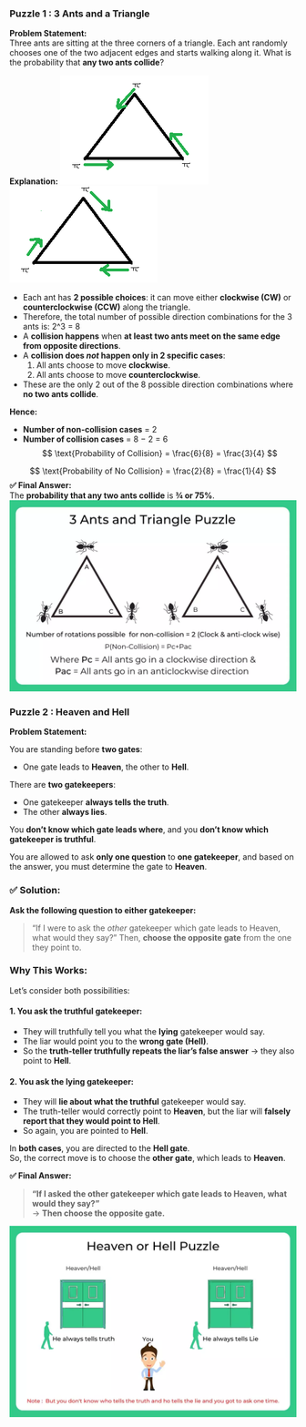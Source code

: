 ### Puzzle 1 : 3 Ants and a Triangle

**Problem Statement:**  
Three ants are sitting at the three corners of a triangle. Each ant randomly chooses one of the two adjacent edges and starts walking along it. What is the probability that **any two ants collide**?

**Explanation:**
![](../pics/Pasted%20image%2020250616125209.png)
![](../pics/Pasted%20image%2020250616125222.png)
- Each ant has **2 possible choices**: it can move either **clockwise (CW)** or **counterclockwise (CCW)** along the triangle.    
- Therefore, the total number of possible direction combinations for the 3 ants is:
    2^3 = 8
- A **collision happens** when **at least two ants meet on the same edge from opposite directions**.
- A **collision does _not_ happen only in 2 specific cases**:
    1. All ants choose to move **clockwise**.
    2. All ants choose to move **counterclockwise**.
- These are the only 2 out of the 8 possible direction combinations where **no two ants collide**.

**Hence:**
- **Number of non-collision cases** = 2
- **Number of collision cases** = 8 − 2 = 6
$$
\text{Probability of Collision} = \frac{6}{8} = \frac{3}{4}
$$

$$
\text{Probability of No Collision} = \frac{2}{8} = \frac{1}{4}
$$
**✅ Final Answer:**  
The **probability that any two ants collide** is **¾ or 75%**.
![](../pics/Pasted%20image%2020250616125947.png)

### Puzzle 2 : Heaven and Hell

**Problem Statement:**

You are standing before **two gates**:
- One gate leads to **Heaven**, the other to **Hell**.
    
There are **two gatekeepers**:
- One gatekeeper **always tells the truth**.
- The other **always lies**.
    
You **don’t know which gate leads where**, and you **don’t know which gatekeeper is truthful**.

You are allowed to ask **only one question** to **one gatekeeper**, and based on the answer, you must determine the gate to **Heaven**.
### ✅ Solution:

**Ask the following question to either gatekeeper:**
> “If I were to ask the _other_ gatekeeper which gate leads to Heaven, what would they say?”
Then, **choose the opposite gate** from the one they point to.
### Why This Works:
Let’s consider both possibilities:
#### 1. You ask the **truthful** gatekeeper:
- They will truthfully tell you what the **lying** gatekeeper would say.
- The liar would point you to the **wrong gate (Hell)**.
- So the **truth-teller truthfully repeats the liar’s false answer** → they also point to **Hell**.
#### 2. You ask the **lying** gatekeeper:
- They will **lie about what the truthful** gatekeeper would say.
- The truth-teller would correctly point to **Heaven**, but the liar will **falsely report that they would point to Hell**.
- So again, you are pointed to **Hell**.

In **both cases**, you are directed to the **Hell gate**.  
So, the correct move is to choose the **other gate**, which leads to **Heaven**.

**✅ Final Answer:**
> **“If I asked the other gatekeeper which gate leads to Heaven, what would they say?”**  
> → **Then choose the opposite gate.**

![](../pics/Pasted%20image%2020250616125854.png)


